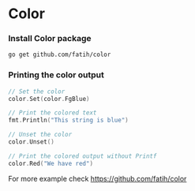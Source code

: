 # Color

### Install Color package

```bash
go get github.com/fatih/color
```

### Printing the color output

```go
// Set the color
color.Set(color.FgBlue)

// Print the colored text
fmt.Println("This string is blue")

// Unset the color
color.Unset()

// Print the colored output without Printf
color.Red("We have red")
```

For more example check https://github.com/fatih/color